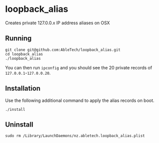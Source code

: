 # loopback_alias
Creates private 127.0.0.x IP address aliases on OSX

## Running

```
git clone git@github.com:AbleTech/loopback_alias.git
cd loopback_alias
./loopback_alias
```

You can then run `ipconfig` and you should see the 20 private records of `127.0.0.1`-`127.0.0.20`.

## Installation

Use the following additional command to apply the alias records on boot.

```
./install
```

## Uninstall

```
sudo rm /Library/LaunchDaemons/nz.abletech.loopback_alias.plist
```
